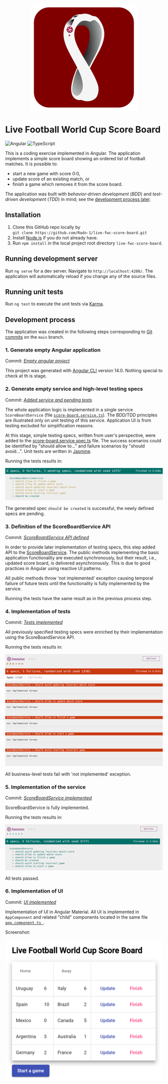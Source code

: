 <p align="center"><img alt="logo" src="./src/favicon.svg?raw=true"/></p>

# Live Football World Cup Score Board

<p ><img alt="Angular" src="https://img.shields.io/badge/-Angular-C3002F?logo=Angular&logoColor=white"/> <img alt="TypeScript" src="https://img.shields.io/badge/-TypeScript-3178C6?logo=TypeScript&logoColor=white"/></p>

This is a coding exercise implemented in Angular. The application implements
a simple score board showing an ordered list of football matches. It is possible
to:

- start a new game with score 0:0,
- update score of an existing match, or
- finish a game which removes it from the score board.

The application was built with _behavior-driven development_ (_BDD_) and
_test-driven development_ (_TDD_) in mind; see the [development process
later](#development-process).

## Installation

1. Clone this GitHub repo locally by</br>
   `git clone https://github.com/Rado-1/live-fwc-score-board.git`
1. Install [Node.js](https://nodejs.org/en/download/) if you do not already have.
1. Run `npm install` in the local project root directory `live-fwc-score-board`.

## Running development server

Run `ng serve` for a dev server. Navigate to `http://localhost:4200/`. The application will automatically reload if you change any of the source files.

## Running unit tests

Run `ng test` to execute the unit tests via [Karma](https://karma-runner.github.io).

## Development process

The application was created in the following steps corresponding to [Git
commits](https://github.com/Rado-1/live-fwc-score-board/commits/main) on the
`main` branch.

### 1. Generate empty Angular application

Commit: [ _Empty angular project_](https://github.com/Rado-1/live-fwc-score-board/commit/19b99b97826d04a0c1d20c7c49884df8118a014f)

This project was generated with [Angular
CLI](https://github.com/angular/angular-cli) version 14.0. Nothing special to
check at th is stage.

### 2. Generate empty service and high-level testing specs

Commit: [_Added service and pending tests_](https://github.com/Rado-1/live-fwc-score-board/commit/43e11a1d6f11ec5d70e8d21ad1304d58f7e21a66)

The whole application logic is implemented in a single service
`ScoreBoardService` (file
[`score-board.service.ts`](https://github.com/Rado-1/live-fwc-score-board/blob/main/src/app/services/score-board.service.ts)).
The BDD/TDD principles are
illustrated only on unit testing of this service. Application UI is from
testing excluded for simplification reasons.

At this stage, simple testing specs, written from user's perspective, were added
to the
[score-board.service.spec.ts](https://github.com/Rado-1/live-fwc-score-board/commit/43e11a1d6f11ec5d70e8d21ad1304d58f7e21a66#diff-01cce9bb45490913506e68c9790b42299371d65a76a7c7305346255d5862126c)
file. The success scenarios could be identified by "should allow to..." and
failure scenarios by "should avoid...". Unit tests are written in [Jasmine](https://jasmine.github.io/).

Running the tests results in:

![Test run #1](doc/img/testrun1.png?raw=true "Test run #1")

The generated spec `should be created` is successful, the newly defined specs are pending.

### 3. Definition of the ScoreBoardService API

Commit: [_ScoreBoardService API defined_](https://github.com/Rado-1/live-fwc-score-board/commit/40acb3ff2cb6760731f6171a65241af50885b40d)

In order to provide later implementation of testing specs, this step added API to the
[ScoreBoardService](https://github.com/Rado-1/live-fwc-score-board/commit/40acb3ff2cb6760731f6171a65241af50885b40d#diff-b658c3dba276b9a720156c3324375daa6518e029bd9e0b62fbefbfcbe84d06a6).
The public methods implementing the basic application functionality are executed
synchronously, but their result, i.e., updated score
board, is delivered asynchronously. This is due to good practices in Angular
using reactive UI patterns.

All public methods throw 'not implemented' exception causing temporal failure of
future tests until the functionality is fully implemented by the service.

Running the tests have the same result as in the previous process step.

### 4. Implementation of tests

Commit: [_Tests implemented_](https://github.com/Rado-1/live-fwc-score-board/commit/13b3668f3efe3e5b56fef7f02ad2c46a4c091c41)

All previously specified testing specs were enriched by their implementation
using the ScoreBoardService API.

Running the tests results in:

![Test run #2](doc/img/testrun2.png?raw=true "Test run #2")

All business-level tests fail with 'not implemented' exception.

### 5. Implementation of the service

Commit: [_ScoreBoardService implemented_](https://github.com/Rado-1/live-fwc-score-board/commit/5a8ef3100b956b32123b4a732c86a4a44bc69773)

ScoreBoardService is fully implemented.

Running the tests results in:

![Test run #3](doc/img/testrun3.png?raw=true "Test run #3")

All tests passed.

### 6. Implementation of UI

Commit: [_UI implemented_](https://github.com/Rado-1/live-fwc-score-board/commit/7a76d55b8c49573025ec9dcd62969eeac9836b11)

Implementation of UI in Angular Material. All UI is implemented in
`AppComponent` and related "child" components located in the same file
[`app.component.ts `](https://github.com/Rado-1/live-fwc-score-board/blob/main/src/app/app.component.ts).

Screenshot:

![Screenshot](doc/img/scr.png?raw=true "Screenshot")

